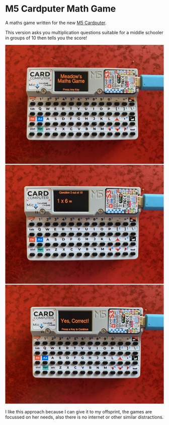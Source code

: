 # M5 Cardputer Math Game

A maths game written for the new [M5 Cardputer](https://docs.m5stack.com/en/core/Cardputer
).

This version asks you multiplication questions suitable for a middle schooler in groups of 10 then tells you the score!

![](IMG_0259-r270-1024x1024.jpg)
![](IMG_0258-r270-1024x1024.jpg)
![](IMG_0257-r270-1024x1024.jpg)

I like this approach because I can give it to my offsprint, the games are focussed on her needs, also there is no internet or other similar distractions.